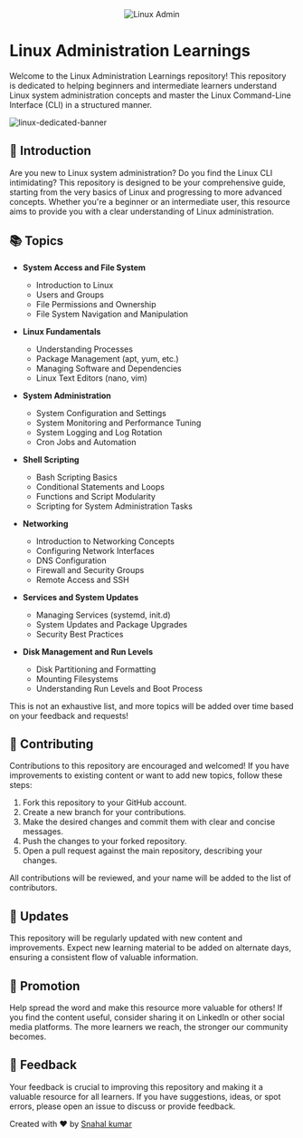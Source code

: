 <div align="center">
  <img src="https://img.shields.io/badge/Linux-Administration-blue" alt="Linux Admin">
</div>

# Linux Administration Learnings

Welcome to the Linux Administration Learnings repository! This repository is dedicated to helping beginners and intermediate learners understand Linux system administration concepts and master the Linux Command-Line Interface (CLI) in a structured manner.

![linux-dedicated-banner](https://github.com/snahal04/Mastering-Linux-Admin/assets/77937488/7d1deeb0-751b-4714-b142-87e54d8e0c30)

## 🚀 Introduction

Are you new to Linux system administration? Do you find the Linux CLI intimidating? This repository is designed to be your comprehensive guide, starting from the very basics of Linux and progressing to more advanced concepts. Whether you're a beginner or an intermediate user, this resource aims to provide you with a clear understanding of Linux administration.

## 📚 Topics

- **System Access and File System**
  - Introduction to Linux
  - Users and Groups
  - File Permissions and Ownership
  - File System Navigation and Manipulation

- **Linux Fundamentals**
  - Understanding Processes
  - Package Management (apt, yum, etc.)
  - Managing Software and Dependencies
  - Linux Text Editors (nano, vim)

- **System Administration**
  - System Configuration and Settings
  - System Monitoring and Performance Tuning
  - System Logging and Log Rotation
  - Cron Jobs and Automation

- **Shell Scripting**
  - Bash Scripting Basics
  - Conditional Statements and Loops
  - Functions and Script Modularity
  - Scripting for System Administration Tasks

- **Networking**
  - Introduction to Networking Concepts
  - Configuring Network Interfaces
  - DNS Configuration
  - Firewall and Security Groups
  - Remote Access and SSH

- **Services and System Updates**
  - Managing Services (systemd, init.d)
  - System Updates and Package Upgrades
  - Security Best Practices

- **Disk Management and Run Levels**
  - Disk Partitioning and Formatting
  - Mounting Filesystems
  - Understanding Run Levels and Boot Process

This is not an exhaustive list, and more topics will be added over time based on your feedback and requests!

## 🤝 Contributing

Contributions to this repository are encouraged and welcomed! If you have improvements to existing content or want to add new topics, follow these steps:

1. Fork this repository to your GitHub account.
2. Create a new branch for your contributions.
3. Make the desired changes and commit them with clear and concise messages.
4. Push the changes to your forked repository.
5. Open a pull request against the main repository, describing your changes.

All contributions will be reviewed, and your name will be added to the list of contributors.

## 📅 Updates

This repository will be regularly updated with new content and improvements. Expect new learning material to be added on alternate days, ensuring a consistent flow of valuable information.

## 📢 Promotion

Help spread the word and make this resource more valuable for others! If you find the content useful, consider sharing it on LinkedIn or other social media platforms. The more learners we reach, the stronger our community becomes.

## 📣 Feedback

Your feedback is crucial to improving this repository and making it a valuable resource for all learners. If you have suggestions, ideas, or spot errors, please open an issue to discuss or provide feedback.

Created with ❤️ by [Snahal kumar](https://github.com/snahal04)
